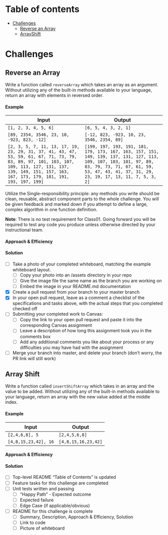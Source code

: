 Table of contents
=================

<!--ts-->
   * [Challenges](#challenges)
      * [Reverse an Array](#reverse-an-array)
      * [ArrayShift](#array-shift)
<!--te-->

# Challenges
## Reverse an Array
Write a function called `reverseArray` which takes an array as an argument. Without utilizing any of the built-in methods available to your language, return an array with elements in reversed order.

#### Example
|  Input | Output  | 
|---|---|
| ```[1, 2, 3, 4, 5, 6]```  |  ```[6, 5, 4, 3, 2, 1]``` | 
| ```[89, 2354, 3546, 23, 10, -923, 823, -12]```  |  ```[-12, 823, -923, 10, 23, 3546, 2354, 89]``` | 
| ```[2, 3, 5, 7, 11, 13, 17, 19, 23, 29, 31, 37, 41, 43, 47, 53, 59, 61, 67, 71, 73, 79, 83, 89, 97, 101, 103, 107, 109, 113, 127, 131, 137, 139, 149, 151, 157, 163, 167, 173, 179, 181, 191, 193, 197, 199]```  |  ```[199, 197, 193, 191, 181, 179, 173, 167, 163, 157, 151, 149, 139, 137, 131, 127, 113, 109, 107, 103, 101, 97, 89, 83, 79, 73, 71, 67, 61, 59, 53, 47, 43, 41, 37, 31, 29, 23, 19, 17, 13, 11, 7, 5, 3, 2]``` | 
	
Utilize the Single-responsibility principle: any methods you write should be clean, reusable, abstract component parts to the whole challenge. You will be given feedback and marked down if you attempt to define a large, complex algorithm in one function definition.

__Note__: There is no test requirement for Class01. Going forward you will be required to test any code you produce unless otherwise directed by your instructional team.

#### Approach & Efficiency
<!-- What approach did you take? Why? What is the Big O space/time for this approach? -->

#### Solution
- [ ] Take a photo of your completed whiteboard, matching the example whiteboard layout.
    - [ ] Copy your photo into an /assets directory in your repo
    - [ ] Give the image file the same name as the branch you are working on
    - [ ] Embed the image in your README.md documentation
- [x] Create a pull request from your branch to your master branch
- [x] In your open pull request, leave as a comment a checklist of the specifications and tasks above, with the actual steps that you completed checked off
- [ ] Submitting your completed work to Canvas:
    - [ ] Copy the link to your open pull request and paste it into the corresponding Canvas assignment
    - [ ] Leave a description of how long this assignment took you in the comments box
    - [ ] Add any additional comments you like about your process or any difficulties you may have had with the assignment
- [ ] Merge your branch into master, and delete your branch (don’t worry, the PR link will still work)

## Array Shift
Write a function called `insertShiftArray` which takes in an array and the value to be added. Without utilizing any of the built-in methods available to your language, return an array with the new value added at the middle index.

#### Example
|  Input | Output  | 
|---|---|
| ```[2,4,6,8], 5```  |  ```[2,4,5,6,8]``` | 
| ```[4,8,15,23,42], 16```  |  ```[4,8,15,16,23,42]``` | 

#### Approach & Efficiency
<!-- What approach did you take? Why? What is the Big O space/time for this approach? -->

#### Solution
 - [ ] Top-level README “Table of Contents” is updated
 - [ ] Feature tasks for this challenge are completed
 - [ ] Unit tests written and passing
     - [ ] “Happy Path” - Expected outcome
     - [ ] Expected failure
     - [ ] Edge Case (if applicable/obvious)
 - [ ] README for this challenge is complete
     - [ ] Summary, Description, Approach & Efficiency, Solution
     - [ ] Link to code
     - [ ] Picture of whiteboard